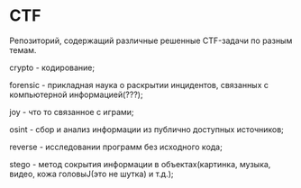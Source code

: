 # CTF
Репозиторий, содержащий различные решенные CTF-задачи по разным темам.

crypto - кодирование;

forensic - прикладная наука о раскрытии инцидентов, связанных с компьютерной информацией(???);

joy - что то связанное с играми;

osint - сбор и анализ информации из публично доступных источников;

reverse -  исследовании программ без исходного кода;

stego - метод сокрытия информации в объектах(картинка, музыка, видео, кожа головыJ(это не шутка) и т.д.);
